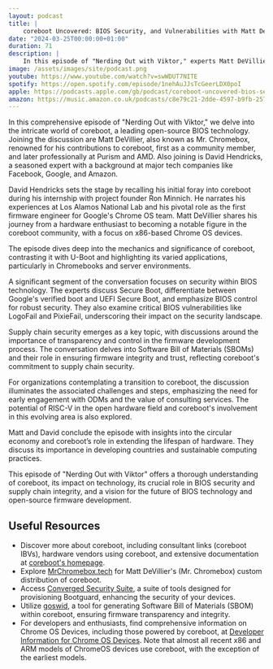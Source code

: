 ```yaml
---
layout: podcast
title: |
    coreboot Uncovered: BIOS Security, and Vulnerabilities with Matt DeVillier and David Hendricks
date: "2024-03-25T00:00:00+01:00"
duration: 71
description: |
    In this episode of "Nerding Out with Viktor," experts Matt DeVillier and David Hendricks dive into the world of coreboot, discussing its mechanics, security features, applications in Chromebooks and servers, and its role in supply chain security, while also exploring the future of open-source firmware and sustainable computing practices.
image: /assets/images/site/podcast.png
youtube: https://www.youtube.com/watch?v=swWDUT7NITE
spotify: https://open.spotify.com/episode/1nehAuJJsTcGeerLDX0poI
apple: https://podcasts.apple.com/gb/podcast/coreboot-uncovered-bios-security-supply-chain-and/id1722663295?i=1000650304147
amazon: https://music.amazon.co.uk/podcasts/c8e79c21-2dde-4597-b9fb-257ecbc2bf29/episodes/afaaf197-a43a-4315-8e2c-99dddc43d70e/nerding-out-with-viktor-coreboot-uncovered-bios-security-supply-chain-and-vulnerabilities-with-matt-devillier-and-david-hendricks
---
```


In this comprehensive episode of "Nerding Out with Viktor," we delve into the intricate world of coreboot, a leading open-source BIOS technology. Joining the discussion are Matt DeVillier, also known as Mr. Chromebox, renowned for his contributions to coreboot, first as a community member, and later professionally at Purism and AMD. Also joining is David Hendricks, a seasoned expert with a background at major tech companies like Facebook, Google, and Amazon.

David Hendricks sets the stage by recalling his initial foray into coreboot during his internship with project founder Ron Minnich. He narrates his experiences at Los Alamos National Lab and his pivotal role as the first firmware engineer for Google's Chrome OS team. Matt DeVillier shares his journey from a hardware enthusiast to becoming a notable figure in the coreboot community, with a focus on x86-based Chrome OS devices.

The episode dives deep into the mechanics and significance of coreboot, contrasting it with U-Boot and highlighting its varied applications, particularly in Chromebooks and server environments.

A significant segment of the conversation focuses on security within BIOS technology. The experts discuss Secure Boot, differentiate between Google's verified boot and UEFI Secure Boot, and emphasize BIOS control for robust security. They also examine critical BIOS vulnerabilities like LogoFail and PixieFail, underscoring their impact on the security landscape.

Supply chain security emerges as a key topic, with discussions around the importance of transparency and control in the firmware development process. The conversation delves into Software Bill of Materials (SBOMs) and their role in ensuring firmware integrity and trust, reflecting coreboot's commitment to supply chain security.

For organizations contemplating a transition to coreboot, the discussion illuminates the associated challenges and steps, emphasizing the need for early engagement with ODMs and the value of consulting services. The potential of RISC-V in the open hardware field and coreboot's involvement in this evolving area is also explored.

Matt and David conclude the episode with insights into the circular economy and coreboot’s role in extending the lifespan of hardware. They discuss its importance in developing countries and sustainable computing practices.

This episode of "Nerding Out with Viktor" offers a thorough understanding of coreboot, its impact on technology, its crucial role in BIOS security and supply chain integrity, and a vision for the future of BIOS technology and open-source firmware development.

## Useful Resources

* Discover more about coreboot, including consultant links (coreboot IBVs), hardware vendors using coreboot, and extensive documentation at [coreboot's homepage](https://www.coreboot.org).
* Explore [MrChromebox.tech](https://mrchromebox.tech) for Matt DeVillier's (Mr. Chromebox) custom distribution of coreboot.
* Access [Converged Security Suite](https://github.com/9elements/converged-security-suite), a suite of tools designed for provisioning Bootguard, enhancing the security of your devices.
* Utilize [goswid](https://github.com/9elements/goswid), a tool for generating Software Bill of Materials (SBOM) within coreboot, ensuring firmware transparency and integrity.
* For developers and enthusiasts, find comprehensive information on Chrome OS Devices, including those powered by coreboot, at [Developer Information for Chrome OS Devices](https://www.chromium.org/chromium-os/developer-information-for-chrome-os-devices). Note that almost all recent x86 and ARM models of ChromeOS devices use coreboot, with the exception of the earliest models.
